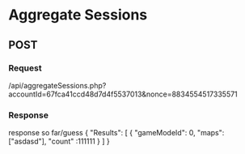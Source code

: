 # Aggregate Sessions

## POST
### Request
 /api/aggregateSessions.php?accountId=67fca41ccd48d7d4f5537013&nonce=8834554517335571

### Response
response so far/guess
{
  "Results": [
    {
      "gameModeId": 0,
      "maps": ["asdasd"],
      "count" :111111
    }
  ]
}